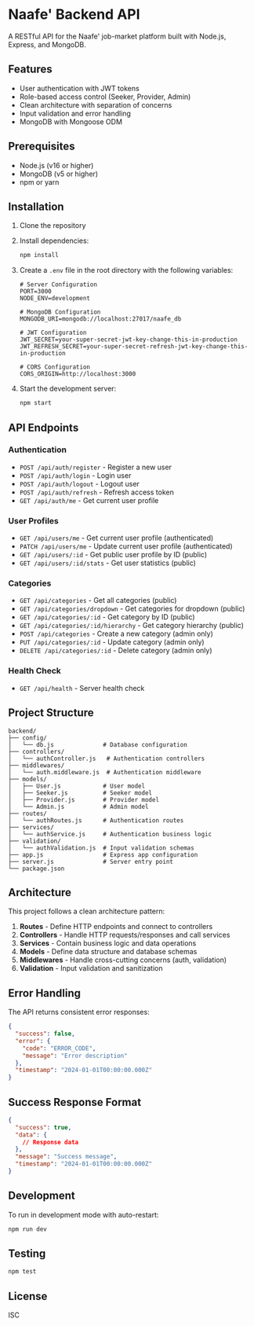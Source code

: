 # Naafe' Backend API

A RESTful API for the Naafe' job-market platform built with Node.js, Express, and MongoDB.

## Features

- User authentication with JWT tokens
- Role-based access control (Seeker, Provider, Admin)
- Clean architecture with separation of concerns
- Input validation and error handling
- MongoDB with Mongoose ODM

## Prerequisites

- Node.js (v16 or higher)
- MongoDB (v5 or higher)
- npm or yarn

## Installation

1. Clone the repository
2. Install dependencies:
   ```bash
   npm install
   ```

3. Create a `.env` file in the root directory with the following variables:
   ```env
   # Server Configuration
   PORT=3000
   NODE_ENV=development

   # MongoDB Configuration
   MONGODB_URI=mongodb://localhost:27017/naafe_db

   # JWT Configuration
   JWT_SECRET=your-super-secret-jwt-key-change-this-in-production
   JWT_REFRESH_SECRET=your-super-secret-refresh-jwt-key-change-this-in-production

   # CORS Configuration
   CORS_ORIGIN=http://localhost:3000
   ```

4. Start the development server:
   ```bash
   npm start
   ```

## API Endpoints

### Authentication

- `POST /api/auth/register` - Register a new user
- `POST /api/auth/login` - Login user
- `POST /api/auth/logout` - Logout user
- `POST /api/auth/refresh` - Refresh access token
- `GET /api/auth/me` - Get current user profile

### User Profiles

- `GET /api/users/me` - Get current user profile (authenticated)
- `PATCH /api/users/me` - Update current user profile (authenticated)
- `GET /api/users/:id` - Get public user profile by ID (public)
- `GET /api/users/:id/stats` - Get user statistics (public)

### Categories

- `GET /api/categories` - Get all categories (public)
- `GET /api/categories/dropdown` - Get categories for dropdown (public)
- `GET /api/categories/:id` - Get category by ID (public)
- `GET /api/categories/:id/hierarchy` - Get category hierarchy (public)
- `POST /api/categories` - Create a new category (admin only)
- `PUT /api/categories/:id` - Update category (admin only)
- `DELETE /api/categories/:id` - Delete category (admin only)

### Health Check

- `GET /api/health` - Server health check

## Project Structure

```
backend/
├── config/
│   └── db.js              # Database configuration
├── controllers/
│   └── authController.js   # Authentication controllers
├── middlewares/
│   └── auth.middleware.js  # Authentication middleware
├── models/
│   ├── User.js            # User model
│   ├── Seeker.js          # Seeker model
│   ├── Provider.js        # Provider model
│   └── Admin.js           # Admin model
├── routes/
│   └── authRoutes.js      # Authentication routes
├── services/
│   └── authService.js     # Authentication business logic
├── validation/
│   └── authValidation.js  # Input validation schemas
├── app.js                 # Express app configuration
├── server.js              # Server entry point
└── package.json
```

## Architecture

This project follows a clean architecture pattern:

1. **Routes** - Define HTTP endpoints and connect to controllers
2. **Controllers** - Handle HTTP requests/responses and call services
3. **Services** - Contain business logic and data operations
4. **Models** - Define data structure and database schemas
5. **Middlewares** - Handle cross-cutting concerns (auth, validation)
6. **Validation** - Input validation and sanitization

## Error Handling

The API returns consistent error responses:

```json
{
  "success": false,
  "error": {
    "code": "ERROR_CODE",
    "message": "Error description"
  },
  "timestamp": "2024-01-01T00:00:00.000Z"
}
```

## Success Response Format

```json
{
  "success": true,
  "data": {
    // Response data
  },
  "message": "Success message",
  "timestamp": "2024-01-01T00:00:00.000Z"
}
```

## Development

To run in development mode with auto-restart:

```bash
npm run dev
```

## Testing

```bash
npm test
```

## License

ISC 